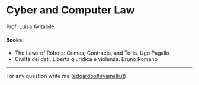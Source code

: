 # Cyber and Computer Law

Prof. Luisa Avitabile

#### Books:

- The Laws of Robots: Crimes, Contracts, and Torts. Ugo Pagallo
- Civiltà dei dati. Libertà giuridica e violenza. Bruno Romano 

---------

For any question write me ([edoardoottavianelli.it](https://www.edoardoottavianelli.it/))
